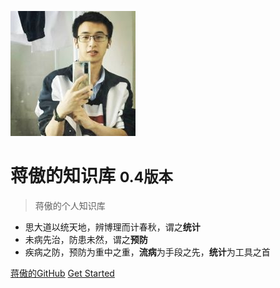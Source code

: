![logo](logome(1).jpg)

# 蒋傲的知识库 <small>0.4版本</small>

> 蒋傲的个人知识库

- 思大道以统天地，辨博理而计春秋，谓之**统计**
- 未病先治，防患未然，谓之**预防**
- 疾病之防，预防为重中之重，**流病**为手段之先，**统计**为工具之首

[蒋傲的GitHub](https://github.com/Aojiang-code/)
[Get Started](README.md)








